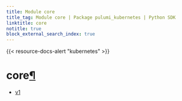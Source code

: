 ```yaml
---
title: Module core
title_tag: Module core | Package pulumi_kubernetes | Python SDK
linktitle: core
notitle: true
block_external_search_index: true
---
```


{{< resource-docs-alert "kubernetes" >}}

<div class="section" id="core">
<h1>core<a class="headerlink" href="#core" title="Permalink to this headline">¶</a></h1>
<div class="toctree-wrapper compound">
<ul>
<li class="toctree-l1"><a class="reference internal" href="v1/">v1</a></li>
</ul>
</div>
</div>
